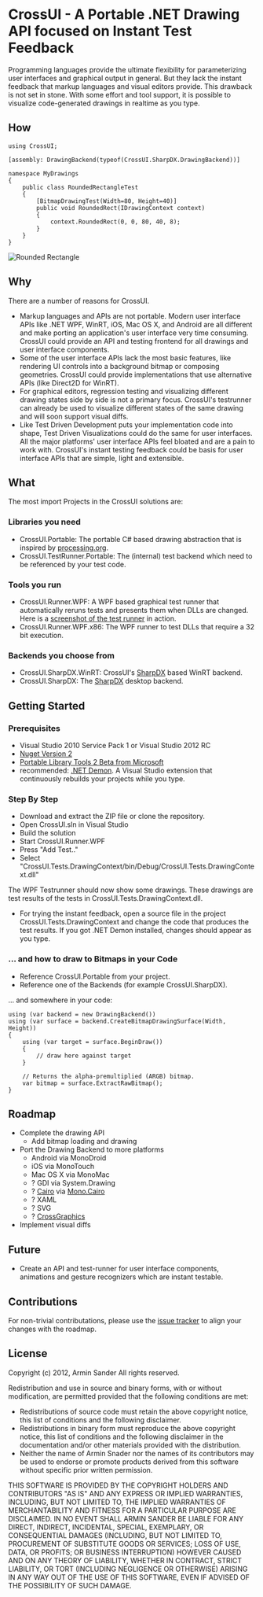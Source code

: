 # CrossUI - A Portable .NET Drawing API focused on Instant Test Feedback

Programming languages provide the ultimate flexibility for parameterizing user interfaces 
and graphical output in general. But they lack the instant feedback that markup languages 
and visual editors provide. This drawback is not set in stone. With some effort and tool support,
it is possible to visualize code-generated drawings in realtime as you type.

## How

	using CrossUI;

	[assembly: DrawingBackend(typeof(CrossUI.SharpDX.DrawingBackend))]

	namespace MyDrawings
	{
		public class RoundedRectangleTest
		{
			[BitmapDrawingTest(Width=80, Height=40)]
			public void RoundedRect(IDrawingContext context)
			{
				context.RoundedRect(0, 0, 80, 40, 8);
			}
		}
	}

![Rounded Rectangle](https://github.com/pragmatrix/CrossUI/raw/master/RoundedRectangle.png)

## Why

There are a number of reasons for CrossUI.

* Markup languages and APIs are not portable. Modern user interface APIs like .NET WPF, WinRT, iOS, Mac OS X, 
and Android are all different and make porting an application's user interface very time consuming. CrossUI could provide an API and testing frontend for all drawings and user interface components.
* Some of the user interface APIs lack the most basic features, like rendering UI controls into a background bitmap or composing geometries. 
CrossUI could provide implementations that use alternative APIs (like Direct2D for WinRT).
* For graphical editors, regression testing and visualizing different drawing states side by side is not a primary focus. CrossUI's testrunner can already be used to visualize different states of the same drawing and will soon support visual diffs.
* Like Test Driven Development puts your implementation code into shape, 
Test Driven Visualizations could do the same for user interfaces. 
All the major platforms' user interface APIs feel bloated and are a pain to work with. 
CrossUI's instant testing feedback could be basis for user interface APIs that are simple, light and extensible.

## What

The most import Projects in the CrossUI solutions are:

### Libraries you need

* CrossUI.Portable: The portable C# based drawing abstraction that is inspired by [processing.org](http://www.processing.org).
* CrossUI.TestRunner.Portable: The (internal) test backend which need to be referenced by your test code.

### Tools you run

* CrossUI.Runner.WPF: A WPF based graphical test runner that automatically reruns tests and presents them when DLLs are changed. Here is a [screenshot of the test runner](http://twitpic.com/a5n3ad) in action.
* CrossUI.Runner.WPF.x86: The WPF runner to test DLLs that require a 32 bit execution.

### Backends you choose from

* CrossUI.SharpDX.WinRT: CrossUI's [SharpDX](http://sharpdx.org/) based WinRT backend.
* CrossUI.SharpDX: The [SharpDX](http://sharpdx.org/) desktop backend.

## Getting Started

### Prerequisites

* Visual Studio 2010 Service Pack 1 or Visual Studio 2012 RC
* [Nuget Version 2](http://www.nuget.org)
* [Portable Library Tools 2 Beta from Microsoft](http://visualstudiogallery.msdn.microsoft.com/b0e0b5e9-e138-410b-ad10-00cb3caf4981/)
* recommended: [.NET Demon](http://www.red-gate.com/products/dotnet-development/dotnet-demon/). A Visual Studio extension that continuously rebuilds your projects while you type.

### Step By Step

* Download and extract the ZIP file or clone the repository.
* Open CrossUI.sln in Visual Studio
* Build the solution
* Start CrossUI.Runner.WPF
* Press "Add Test.."
* Select "CrossUI.Tests.DrawingContext/bin/Debug/CrossUI.Tests.DrawingContext.dll"

The WPF Testrunner should now show some drawings. These drawings are test results of the tests in CrossUI.Tests.DrawingContext.dll.

* For trying the instant feedback, open a source file in the project CrossUI.Tests.DrawingContext and 
change the code that produces the test results. If you got .NET Demon installed, changes should appear as you type.

### ... and how to draw to Bitmaps in your Code

* Reference CrossUI.Portable from your project.
* Reference one of the Backends (for example CrossUI.SharpDX).

... and somewhere in your code:

	using (var backend = new DrawingBackend())
	using (var surface = backend.CreateBitmapDrawingSurface(Width, Height))
	{
		using (var target = surface.BeginDraw())
		{
			// draw here against target
		}

		// Returns the alpha-premultiplied (ARGB) bitmap.
		var bitmap = surface.ExtractRawBitmap();
	}

## Roadmap

* Complete the drawing API
	* Add bitmap loading and drawing
* Port the Drawing Backend to more platforms
	* Android via MonoDroid
	* iOS via MonoTouch
	* Mac OS X via MonoMac
	* ? GDI via System.Drawing
	* ? [Cairo](http://cairographics.org/) via [Mono.Cairo](http://www.mono-project.com/Mono.Cairo)
	* ? XAML
	* ? SVG
	* ? [CrossGraphics](https://github.com/praeclarum/CrossGraphics)
* Implement visual diffs

## Future

* Create an API and test-runner for user interface components, animations and gesture recognizers which are instant testable. 

## Contributions

For non-trivial contributations, please use the [issue tracker](https://github.com/pragmatrix/CrossUI/issues) to align your changes with the roadmap.

## License

Copyright (c) 2012, Armin Sander
All rights reserved.

Redistribution and use in source and binary forms, with or without
modification, are permitted provided that the following conditions are met:

- Redistributions of source code must retain the above copyright notice, 
	  this list of conditions and the following disclaimer.
- Redistributions in binary form must reproduce the above copyright
	  notice, this list of conditions and the following disclaimer in the
	  documentation and/or other materials provided with the distribution.
- Neither the name of Armin Snader nor the
	  names of its contributors may be used to endorse or promote products
	  derived from this software without specific prior written permission.

THIS SOFTWARE IS PROVIDED BY THE COPYRIGHT HOLDERS AND CONTRIBUTORS "AS IS" AND
ANY EXPRESS OR IMPLIED WARRANTIES, INCLUDING, BUT NOT LIMITED TO, THE IMPLIED
WARRANTIES OF MERCHANTABILITY AND FITNESS FOR A PARTICULAR PURPOSE ARE
DISCLAIMED. IN NO EVENT SHALL ARMIN SANDER BE LIABLE FOR ANY
DIRECT, INDIRECT, INCIDENTAL, SPECIAL, EXEMPLARY, OR CONSEQUENTIAL DAMAGES
(INCLUDING, BUT NOT LIMITED TO, PROCUREMENT OF SUBSTITUTE GOODS OR SERVICES;
LOSS OF USE, DATA, OR PROFITS; OR BUSINESS INTERRUPTION) HOWEVER CAUSED AND
ON ANY THEORY OF LIABILITY, WHETHER IN CONTRACT, STRICT LIABILITY, OR TORT
(INCLUDING NEGLIGENCE OR OTHERWISE) ARISING IN ANY WAY OUT OF THE USE OF THIS
SOFTWARE, EVEN IF ADVISED OF THE POSSIBILITY OF SUCH DAMAGE.
